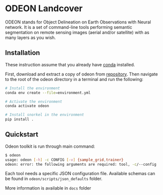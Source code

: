# ODEON Landcover

ODEON stands for Object Delineation on Earth Observations with Neural network.
It is a set of command-line tools performing semantic segmentation on remote
sensing images (aerial and/or satellite) with as many layers as you wish.

## Installation

These instruction assume that you already have [conda](https://conda.io/) installed.

First, download and extract a copy of odeon from [repository](https://gitlab.com/dai-projets/odeon-landcover).
Then navigate to the root of the odeon directory in a terminal and run the following:

```bash
# Install the environment
conda env create --file=environment.yml

# Activate the environment
conda activate odeon

# Install snorkel in the environment
pip install .
```

## Quickstart

Odeon toolkit is run through main command:
```bash
$ odeon
usage: odeon [-h] -c CONFIG [-v] {sample_grid,trainer}
odeon: error: the following arguments are required: tool, -c/--config
```

Each tool needs a specific JSON configuration file. Available schemas can be found in `odeon/scripts/json_defaults` folder.

More information is available in `docs` folder
